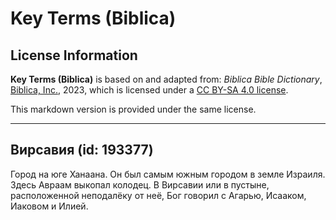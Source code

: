 # Key Terms (Biblica)

## License Information

**Key Terms (Biblica)** is based on and adapted from: _Biblica Bible Dictionary_, [Biblica, Inc.](https://www.biblica.com/), 2023, which is licensed under a [CC BY-SA 4.0 license](https://creativecommons.org/licenses/by-sa/4.0/legalcode.en).

This markdown version is provided under the same license.



--------------------------------

## Вирсавия (id: 193377)

Город на юге Ханаана. Он был самым южным городом в земле Израиля. Здесь Авраам выкопал колодец. В Вирсавии или в пустыне, расположенной неподалёку от неё, Бог говорил с Агарью, Исааком, Иаковом и Илией. 


